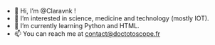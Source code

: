 - 👋 Hi, I’m @Claravnk !
- 👀 I’m interested in science, medicine and technology (mostly IOT).
- 🌱 I’m currently learning Python and HTML.
- 📫 You can reach me at contact@doctotoscope.fr 

<!---
Claravnk/Claravnk is a ✨ special ✨ repository because its `README.md` (this file) appears on your GitHub profile.
You can click the Preview link to take a look at your changes.
--->
